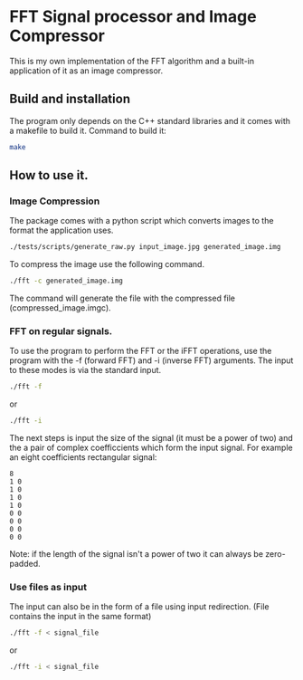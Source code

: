 # FFT Signal processor and Image Compressor
This is my own implementation of the FFT algorithm and a built-in application of it as an image compressor.
## Build and installation
The program only depends on the C++ standard libraries and it comes with a makefile to build it.
Command to build it:
```bash
make
```
## How to use it.
### Image Compression
The package comes with a python script which converts images to the format the application uses.
```bash
./tests/scripts/generate_raw.py input_image.jpg generated_image.img
```
To compress the image use the following command.
```bash
./fft -c generated_image.img
```
The command will generate the file with the compressed file (compressed\_image.imgc).
### FFT on regular signals.
To use the program to perform the FFT or the iFFT operations, use the program with the -f (forward FFT) and -i (inverse FFT) arguments.
The input to these modes is via the standard input.
```bash
./fft -f
```
or
```bash
./fft -i
```
The next steps is input the size of the signal (it must be a power of two) and the a pair of complex coefficcients which form the input signal.
For example an eight coefficients rectangular signal:
```
8
1 0
1 0
1 0
1 0
0 0
0 0
0 0
0 0
```
Note: if the length of the signal isn't a power of two it can always be zero-padded.
### Use files as input
The input can also be in the form of a file using input redirection.
(File contains the input in the same format)
```bash
./fft -f < signal_file
```
or
```bash
./fft -i < signal_file
```
